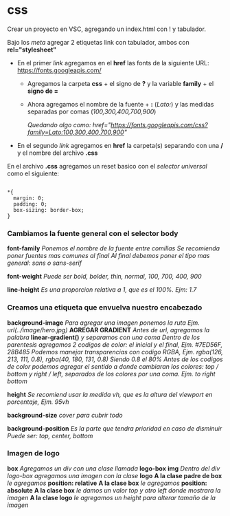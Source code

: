 # css

Crear un proyecto en VSC, agregando un index.html con ! y tabulador.

Bajo los _meta_ agregar 2 etiquetas link con tabulador, ambos con __rel="stylesheet"__

* En el primer _link_ agregamos en el __href__ las fonts de la siguiente URL: https://fonts.googleapis.com/

  * Agregamos la carpeta __css__ + el signo de __?__ y la variable __family__ + el __signo de =__

  * Ahora agregamos el nombre de la fuente + __:__ (_Lato:_) y las medidas separadas por comas (_100,300,400,700,900_)

    _Quedando algo como: href="https://fonts.googleapis.com/css?family=Lato:100,300,400,700,900"_

* En el segundo _link_ agregamos en __href__ la carpeta(s) separando con una __/__ y el nombre del archivo __.css__

En el archivo __.css__ agregamos un reset basico con el _selector universal_ como el siguiente:

```

*{
  margin: 0;
  padding: 0;
  box-sizing: border-box;
}

```

### Cambiamos la fuente general con el selector body

  __font-family__  _Ponemos el nombre de la fuente entre comillas_
                   _Se recomienda poner fuentes mas comunes al final_
                   _Al final debemos poner el tipo mas general: sans o sans-serif_

  __font-weight__  _Puede ser bold, bolder, thin, normal, 100, 700, 400, 900_
  
  __line-height__  _Es una proporcion relativa a 1, que es el 100%. Ejm: 1.7_
  

### Creamos una etiqueta que envuelva nuestro encabezado

  __background-image__ _Para agregar una imagen ponemos la ruta_
                       _Ejm. url(../image/hero.jpg)_
  __AGREGAR GRADIENT__
  _Antes de url, agregamos la palabra_ __linear-gradient()__ _y separamos con una coma_
  _Dentro de los parentesis agregamos 2 codigos de color: el inicial y el final, Ejm. #7ED56F, 28B485_
  _Podemos manejar transparencias con codigo RGBA, Ejm. rgba(126, 213, 111, 0.8), rgba(40, 180, 131, 0.8)_
  _Siendo 0.8 el 80%_
  _Antes de los codigos de color podemos agregar el sentido a donde cambiaran los colores:_
  _top / bottom y right / left, separados de los colores por una coma. Ejm. to right bottom_
                      
  __height__  _Se recomiend usar la medida vh, que es la altura del viewport en porcentaje, Ejm. 95vh_

  __background-size__ _cover para cubrir todo_
  
  __background-position__  _Es la parte que tendra prioridad en caso de disminuir_ 
                           _Puede ser: top, center, bottom_

### Imagen de logo
__box__ _Agregamos un div con una clase llamada_ __logo-box__
__img__ _Dentro del div logo-box agregamos una imagen con la clase_ __logo__
__A la clase padre de box__ _le agregamos_ __position: relative__
__A la clase box__ _le agregamos_ __position: absolute__
__A la clase box__ _le damos un valor top y otro left donde mostrara la imagen_
__A la clase logo__ _le agregamos un height para alterar tamaño de la imagen_ 